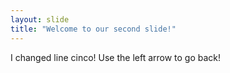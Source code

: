 ```yaml
---
layout: slide
title: "Welcome to our second slide!"
---
```

I changed line cinco!
Use the left arrow to go back!
